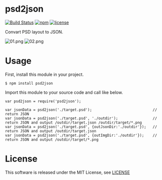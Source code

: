 # psd2json

[![Build Status](https://travis-ci.org/zprodev/psd2json.svg?branch=master)](https://travis-ci.org/zprodev/psd2json)
[![npm](https://img.shields.io/npm/v/psd2json.svg)](https://www.npmjs.com/package/psd2json)
[![license](https://img.shields.io/github/license/zprodev/psd2json.svg)](LICENSE)

Convart PSD layout to JSON.

![01.png](https://raw.githubusercontent.com/zprodev/psd2json/master/docs/img/01.png)
![02.png](https://raw.githubusercontent.com/zprodev/psd2json/master/docs/img/02.png)

# Usage

First, install this module in your project.

```
$ npm install psd2json
```

Import this module to your source code and call like below.

```
var psd2json = require('psd2json');

var jsonData = psd2json('./target.psd');                            // return JSON
var jsonData = psd2json('./target.psd', './outdir');                // return JSON and output /outdir/target.json /outdir/target/*.png
var jsonData = psd2json('./target.psd', {outJsonDir:'./outdir'});   // return JSON and output /outdir/target.json
var jsonData = psd2json('./target.psd', {outImgDir:'./outdir'});    // return JSON and output /outdir/target/*.png
```

# License

This software is released under the MIT License, see [LICENSE](LICENSE)
